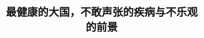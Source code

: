 ---
title: 最健康的大国，不敢声张的疾病与不乐观的前景
tags: [孤独症, AS, 孤独症谱系, 孤独, ASD]
color: secondary
description: 雪崩时，没有一篇雪花是无辜的
external_url: http://mp.weixin.qq.com/s?__biz=MzIyMzgyMjY5NQ==&amp;mid=2247484131&amp;idx=1&amp;sn=60715ac5ef7315e562d93880381e93ee&amp;chksm=e81914ebdf6e9dfd952bf6da3e5530f4ee692c3abe8ce5d5b26bcc8fd8492d18e7a35784a00c&amp;scene=27#wechat_redirect
---